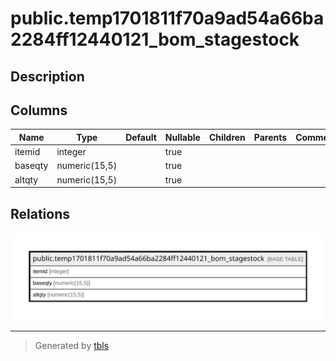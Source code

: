 # public.temp1701811f70a9ad54a66ba2284ff12440121_bom_stagestock

## Description

## Columns

| Name | Type | Default | Nullable | Children | Parents | Comment |
| ---- | ---- | ------- | -------- | -------- | ------- | ------- |
| itemid | integer |  | true |  |  |  |
| baseqty | numeric(15,5) |  | true |  |  |  |
| altqty | numeric(15,5) |  | true |  |  |  |

## Relations

![er](public.temp1701811f70a9ad54a66ba2284ff12440121_bom_stagestock.svg)

---

> Generated by [tbls](https://github.com/k1LoW/tbls)
